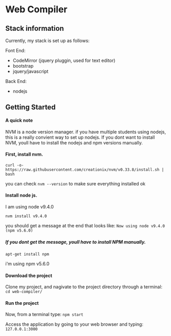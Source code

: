 # Web Compiler
## Stack information

Currently, my stack is set up as follows:

Font End:
* CodeMirror (jquery pluggin, used for text editor)
* bootstrap 
* jquery/javascript

Back End:

* nodejs

## Getting Started

#### A quick note

NVM is a node version manager. if you have multiple students using nodejs, this is a really convient way to set up nodejs. If you dont want to install NVM, youll have to install the nodejs and npm versions manually.  

#### First, install nvm. 

`curl -o- https://raw.githubusercontent.com/creationix/nvm/v0.33.8/install.sh | bash`

you can check `nvm --version` to make sure everything installed ok

#### Install node js.

I am using node v9.4.0

`nvm install v9.4.0`

you should get a message at the end that looks like: `Now using node v9.4.0 (npm v5.6.0)`

##### If you dont get the message, youll have to install NPM manually. 

`apt-get install npm`

i'm using npm v5.6.0

#### Download the project
Clone my project, and nagivate to the project directory through a terminal: `cd web-compiler/`

#### Run the project

Now, from a terminal type: `npm start`

Access the application by going to your web browser and typing: `127.0.0.1:3000`